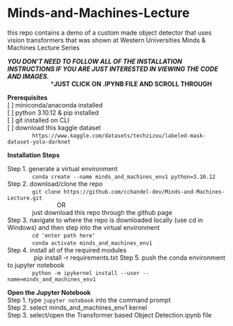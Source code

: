 # Minds-and-Machines-Lecture
this repo contains a demo of a custom made object detector that uses vision transformers that was shown at Western Universities Minds &amp; Machines Lecture Series

***YOU DON'T NEED TO FOLLOW ALL OF THE INSTALLATION INSTRUCTIONS IF YOU ARE JUST INTERESTED IN VIEWING THE CODE AND IMAGES.***   
&emsp;&emsp;&emsp;&emsp;&emsp;&emsp;&emsp;***JUST CLICK ON .IPYNB FILE AND SCROLL THROUGH**   

**Prerequisites**  
[ ] miniconda/anaconda installed  
[ ] python 3.10.12 & pip installed  
[ ] git installed on CLI  
[ ] download this kaggle dataset  
&emsp;&emsp;&emsp;&emsp;`https://www.kaggle.com/datasets/techzizou/labeled-mask-dataset-yolo-darknet`   

**Installation Steps**  

Step 1. generate a virtual environment  
&emsp;&emsp;&emsp;&emsp;`conda create --name minds_and_machines_env1 python=3.10.12`  
Step 2. download/clone the repo  
&emsp;&emsp;&emsp;&emsp;`git clone https://github.com/cchandel-dev/Minds-and-Machines-Lecture.git`  
&emsp;&emsp;&emsp;&emsp;&emsp;&emsp;&emsp;&emsp;OR  
&emsp;&emsp;&emsp;&emsp;just download this repo through the github page  
Step 3. navigate to where the repo is downloaded locally (use cd in Windows) and then step into the virtual environment  
&emsp;&emsp;&emsp;&emsp;`cd 'enter path here'`  
&emsp;&emsp;&emsp;&emsp;`conda activate minds_and_machines_env1`  
Step 4. install all of the required modules  
&emsp;&emsp;&emsp;&emsp; pip install -r requirements.txt
Step 5. push the conda environment to jupyter notebook  
&emsp;&emsp;&emsp;&emsp;`python -m ipykernel install --user --name=minds_and_machines_env1`  

**Open the Jupyter Notebook**  
Step 1. type `jupyter notebook` into the command prompt  
Step 2. select minds_and_machines_env1 kernel  
Step 3. select/open the Transformer based Object Detection.ipynb file  
